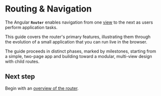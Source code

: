 <h1 class="no-toc">Routing & Navigation</h1>

The Angular **`Router`** enables navigation from one [view](guide/glossary#view) to the next
as users perform application tasks.

This guide covers the router's primary features, illustrating them through the evolution
of a small application that you can <live-example>run live in the browser</live-example>.

The guide proceeds in distinct phases, marked by milestones, starting from a simple, two-page app
and building toward a modular, multi-view design with child routes.

## Next step 

Begin with an [overview of the router](guide/router-1).

<!-- 
<div>
  Link Fragments within the router guide pages
  ---------
  adding-routing-module (4)
  async (7)
  basics-router-links (1)
  browser-url-styles (appendix)
  can-activate (6)
  can-load (7)
  child-routing-component (5)
  clear-secondary (5)
  custom-preload (7)
  example-config (1)
  fragment (6)
  hero-routing-module (4)
  inspect-config (7)
  lazy (7)
  link-parameters-array (appendix)
  location-strategy (appendix)
  optional-route-parameters (4)
  preloading (7)
  query-parameters (6)
  redirect (2)
  resolve-guard (6)
  reuse (4)
  router-link (2)
  router-link-active (2)
  router-link-stub (testing.md)
  routing-module (3) (ngmodule-faq)
  routing-module-order (4)
  route-parameters (4)
  snapshot (4)
  why-routing (3)
  wildcard (2)
</div>
-->
